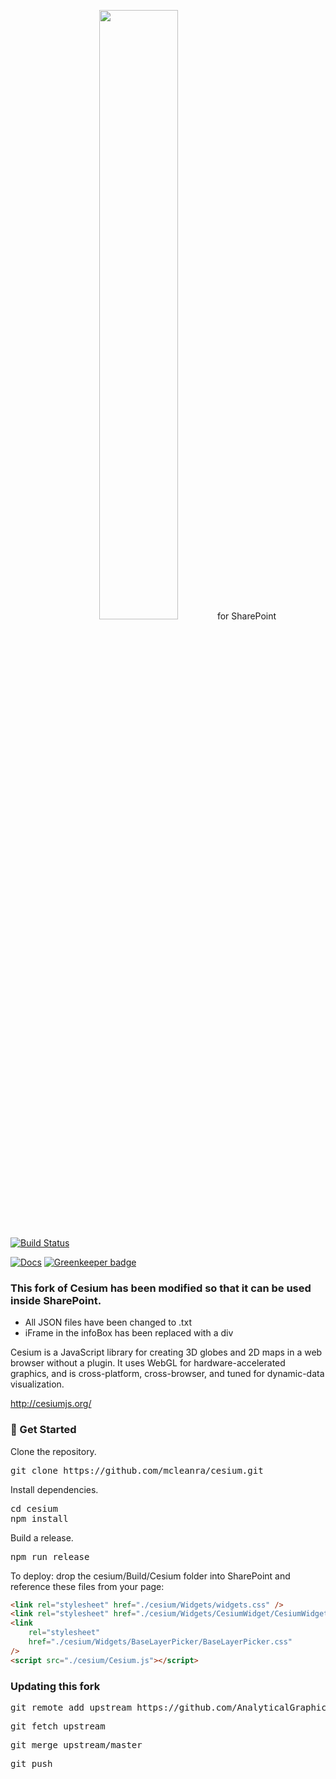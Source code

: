 <p align="center">
<img src="https://github.com/AnalyticalGraphicsInc/cesium/wiki/logos/Cesium_Logo_Color.jpg" width="50%" />for SharePoint
</p>

[![Build Status](https://travis-ci.org/AnalyticalGraphicsInc/cesium.svg?branch=master)](https://travis-ci.org/AnalyticalGraphicsInc/cesium)&nbsp;

[![Docs](https://img.shields.io/badge/docs-online-orange.svg)](http://cesiumjs.org/tutorials.html) [![Greenkeeper badge](https://badges.greenkeeper.io/AnalyticalGraphicsInc/cesium.svg)](https://greenkeeper.io/)

### This fork of Cesium has been modified so that it can be used inside SharePoint.

-   All JSON files have been changed to .txt
-   iFrame in the infoBox has been replaced with a div

Cesium is a JavaScript library for creating 3D globes and 2D maps in a web browser without a plugin. It uses WebGL for hardware-accelerated graphics, and is cross-platform, cross-browser, and tuned for dynamic-data visualization.

http://cesiumjs.org/

### :rocket: Get Started

Clone the repository.

<pre>git clone https://github.com/mcleanra/cesium.git</pre>

Install dependencies.

<pre>cd cesium<br />npm install</pre>

Build a release.

<pre>npm run release</pre>

To deploy: drop the cesium/Build/Cesium folder into SharePoint and reference these files from your page:

```html
<link rel="stylesheet" href="./cesium/Widgets/widgets.css" />
<link rel="stylesheet" href="./cesium/Widgets/CesiumWidget/CesiumWidget.css" />
<link
    rel="stylesheet"
    href="./cesium/Widgets/BaseLayerPicker/BaseLayerPicker.css"
/>
<script src="./cesium/Cesium.js"></script>
```

### Updating this fork

<pre>git remote add upstream https://github.com/AnalyticalGraphicsInc/cesium.git</pre>
<pre>git fetch upstream</pre>
<pre>git merge upstream/master</pre>
<pre>git push</pre>
